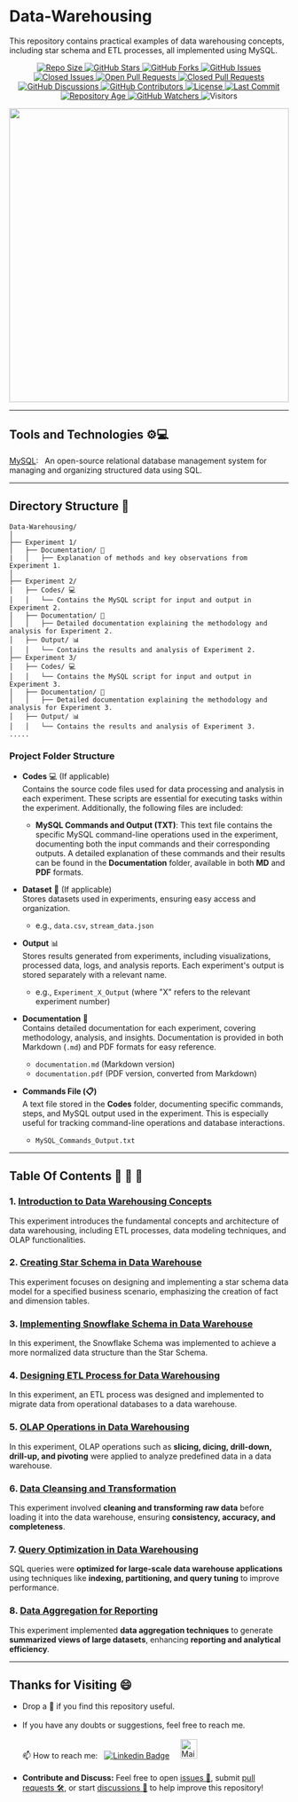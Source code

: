 # Data-Warehousing
This repository contains practical examples of data warehousing concepts, including star schema and ETL processes, all implemented using MySQL.

<p align="center">
  <!-- Repository Size -->
  <a href="https://github.com/madhurimarawat/Data-Warehousing">
    <img src="https://img.shields.io/github/repo-size/madhurimarawat/Data-Warehousing?color=%23E6A8D7&label=Repo%20Size&labelColor=%23D89AC5&style=for-the-badge&logo=github" alt="Repo Size">
  </a>

  <!-- Stars -->
  <a href="https://github.com/madhurimarawat/Data-Warehousing/stargazers">
    <img src="https://img.shields.io/github/stars/madhurimarawat/Data-Warehousing?color=%23FFB6C1&label=Stars&labelColor=%23F3A6B2&style=for-the-badge&logo=star" alt="GitHub Stars">
  </a>

  <!-- Forks -->
  <a href="https://github.com/madhurimarawat/Data-Warehousing/network/members">
    <img src="https://img.shields.io/github/forks/madhurimarawat/Data-Warehousing?color=%23B3D9D9&label=Forks&labelColor=%23A1D8D8&style=for-the-badge&logo=git" alt="GitHub Forks">
  </a>

  <!-- Issues (Open + Closed) -->
  <a href="https://github.com/madhurimarawat/Data-Warehousing/issues">
    <img src="https://img.shields.io/github/issues/madhurimarawat/Data-Warehousing?color=%23FFF5C3&label=Open%20Issues&labelColor=%23F9E5A4&style=for-the-badge&logo=bug" alt="GitHub Issues">
  </a>
  <a href="https://github.com/madhurimarawat/Data-Warehousing/issues?q=is%3Aissue+is%3Aclosed">
    <img src="https://img.shields.io/github/issues-closed/madhurimarawat/Data-Warehousing?color=%23F1D1A1&label=Closed%20Issues&labelColor=%23FFB88D&style=for-the-badge&logo=bug" alt="Closed Issues">
  </a>

  <!-- Pull Requests (Open + Closed) -->
  <a href="https://github.com/madhurimarawat/Data-Warehousing/pulls">
    <img src="https://img.shields.io/github/issues-pr/madhurimarawat/Data-Warehousing?color=%23F7CAC9&label=Open%20PRs&labelColor=%23F1A7B8&style=for-the-badge&logo=git" alt="Open Pull Requests">
  </a>
  <a href="https://github.com/madhurimarawat/Data-Warehousing/pulls?q=is%3Apr+is%3Aclosed">
    <img src="https://img.shields.io/github/issues-pr-closed/madhurimarawat/Data-Warehousing?color=%23D6E2E9&label=Closed%20PRs&labelColor=%23C4D4DF&style=for-the-badge&logo=git" alt="Closed Pull Requests">
  </a>

  <!-- Discussions -->
  <a href="https://github.com/madhurimarawat/Data-Warehousing/discussions">
    <img src="https://img.shields.io/github/discussions/madhurimarawat/Data-Warehousing?color=%23F5B7B1&label=Discussions&labelColor=%23F2A5A1&style=for-the-badge&logo=discourse" alt="GitHub Discussions">
  </a>

  <!-- Contributors -->
  <a href="https://github.com/madhurimarawat/Data-Warehousing/graphs/contributors">
    <img src="https://img.shields.io/github/contributors/madhurimarawat/Data-Warehousing?color=%232A9D8F&label=Contributors&labelColor=%231C6A61&style=for-the-badge&logo=github" alt="GitHub Contributors">
  </a>

  <!-- License -->
  <a href="https://github.com/madhurimarawat/Data-Warehousing/blob/main/LICENSE">
    <img src="https://img.shields.io/github/license/madhurimarawat/Data-Warehousing?color=%23FF6B8B&label=License&labelColor=%23E65F73&style=for-the-badge&logo=open-source-initiative" alt="License">
  </a>

  <!-- Last Commit -->
  <a href="https://github.com/madhurimarawat/Data-Warehousing/commits/main">
    <img src="https://img.shields.io/github/last-commit/madhurimarawat/Data-Warehousing?color=%23F39C12&label=Last%20Commit&labelColor=%23D68910&style=for-the-badge&logo=github" alt="Last Commit">
  </a>

  <!-- Repository Age -->
  <a href="https://github.com/madhurimarawat/Data-Warehousing">
    <img src="https://img.shields.io/badge/Repo%20Age-1%20Month-%23A8D5BA?style=for-the-badge&logo=github" alt="Repository Age">
  </a>

  <!-- Watchers -->
  <a href="https://github.com/madhurimarawat/Data-Warehousing/watchers">
    <img src="https://img.shields.io/github/watchers/madhurimarawat/Data-Warehousing?color=%23F5B041&label=Watchers&labelColor=%23D68910&style=for-the-badge&logo=github" alt="GitHub Watchers">
  </a>

  <!-- Visitors Count -->
  <img src="https://hits.seeyoufarm.com/api/count/incr/badge.svg?url=https://github.com/madhurimarawat/Data-Warehousing&count_bg=%23FF6B8B&title_bg=%235A9DF9&icon=github.svg&icon_color=%23FFFFFF&title=Visitors&edge_flat=true" alt="Visitors">
</p>


<img src = "https://keyit.com.au/wp-content/uploads/2023/05/data-wearhousing-copy.webp" width= "100%" height= "530px">

---

## Tools and Technologies ⚙️💻

[MySQL](https://dev.mysql.com/doc/):  &nbsp; An open-source relational database management system for managing and organizing structured data using SQL.

---

## Directory Structure 📂

```
Data-Warehousing/
│
├── Experiment 1/
│   ├── Documentation/ 📝
|   │   ├── Explanation of methods and key observations from Experiment 1.
│
├── Experiment 2/
│   ├── Codes/ 💻
│   │   └── Contains the MySQL script for input and output in Experiment 2.
│   ├── Documentation/ 📝
│   │   ├── Detailed documentation explaining the methodology and analysis for Experiment 2.
│   ├── Output/ 📊
│   │   └── Contains the results and analysis of Experiment 2.
├── Experiment 3/
│   ├── Codes/ 💻
│   │   └── Contains the MySQL script for input and output in Experiment 3.
│   ├── Documentation/ 📝
│   │   ├── Detailed documentation explaining the methodology and analysis for Experiment 3.
│   ├── Output/ 📊
│   │   └── Contains the results and analysis of Experiment 3.
.....
```

### **Project Folder Structure**  

- **Codes** 💻 (If applicable)  
Contains the source code files used for data processing and analysis in each experiment. These scripts are essential for executing tasks within the experiment. Additionally, the following files are included:
  - **MySQL Commands and Output (TXT)**: This text file contains the specific MySQL command-line operations used in the experiment, documenting both the input commands and their corresponding outputs. A detailed explanation of these commands and their results can be found in the **Documentation** folder, available in both **MD** and **PDF** formats.

- **Dataset** 📁 (If applicable)  
  Stores datasets used in experiments, ensuring easy access and organization.  
  - e.g., `data.csv`, `stream_data.json`  

- **Output** 📊  
  Stores results generated from experiments, including visualizations, processed data, logs, and analysis reports. Each experiment's output is stored separately with a relevant name.  
  - e.g., `Experiment_X_Output` (where "X" refers to the relevant experiment number)  

- **Documentation** 📝  
  Contains detailed documentation for each experiment, covering methodology, analysis, and insights. Documentation is provided in both Markdown (`.md`) and PDF formats for easy reference.  
  - `documentation.md` (Markdown version)  
  - `documentation.pdf` (PDF version, converted from Markdown)  

- **Commands File (📋)**  
  A text file stored in the **Codes** folder, documenting specific commands, steps, and MySQL output used in the experiment. This is especially useful for tracking command-line operations and database interactions.  
  - `MySQL_Commands_Output.txt`

---

## Table Of Contents 📔 🔖 📑

### 1. [Introduction to Data Warehousing Concepts](Experiment%201)

This experiment introduces the fundamental concepts and architecture of data warehousing, including ETL processes, data modeling techniques, and OLAP functionalities.  

### 2. [Creating Star Schema in Data Warehouse](Experiment%202)

This experiment focuses on designing and implementing a star schema data model for a specified business scenario, emphasizing the creation of fact and dimension tables. 

### 3. [Implementing Snowflake Schema in Data Warehouse](Experiment%203)

In this experiment, the Snowflake Schema was implemented to achieve a more 
normalized data structure than the Star Schema.  

### 4. [Designing ETL Process for Data Warehousing](Experiment%204)

In this experiment, an ETL process was designed and implemented to migrate 
data from operational databases to a data warehouse.

### 5. [OLAP Operations in Data Warehousing](Experiment%205)  

In this experiment, OLAP operations such as **slicing, dicing, drill-down, drill-up, and pivoting** were applied to analyze predefined data in a data warehouse.  

### 6. [Data Cleansing and Transformation](Experiment%206)  

This experiment involved **cleaning and transforming raw data** before loading it into the data warehouse, ensuring **consistency, accuracy, and completeness**.  

### 7. [Query Optimization in Data Warehousing](Experiment%207)  

SQL queries were **optimized for large-scale data warehouse applications** using techniques like **indexing, partitioning, and query tuning** to improve performance.  

### 8. [Data Aggregation for Reporting](Experiment%208)  

This experiment implemented **data aggregation techniques** to generate **summarized views of large datasets**, enhancing **reporting and analytical efficiency**.

---

## Thanks for Visiting 😄

- Drop a 🌟 if you find this repository useful.<br><br>
- If you have any doubts or suggestions, feel free to reach me.<br><br>
📫 How to reach me:  &nbsp; [![Linkedin Badge](https://img.shields.io/badge/-madhurima-blue?style=flat&logo=Linkedin&logoColor=white)](https://www.linkedin.com/in/madhurima-rawat/) &nbsp; &nbsp;
<a href ="mailto:rawatmadhurima@gmail.com"><img src="https://github.com/madhurimarawat/Machine-Learning-Using-Python/assets/105432776/b6a0873a-e961-42c0-8fbf-ab65828c961a" height=35 width=30 title="Mail Illustration" alt="Mail Illustration📫" > </a><br><br>
- **Contribute and Discuss:** Feel free to open <a href= "https://github.com/madhurimarawat/Data-Warehousing/issues">issues 🐛</a>, submit <a href = "https://github.com/madhurimarawat/Data-Warehousing/pulls">pull requests 🛠️</a>, or start <a href = "https://github.com/madhurimarawat/Data-Warehousing/discussions">discussions 💬</a> to help improve this repository!
